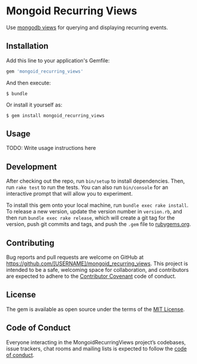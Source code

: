 # Mongoid Recurring Views

Use [mongodb views](https://docs.mongodb.com/manual/core/views/) for querying
and displaying recurring events.

## Installation

Add this line to your application's Gemfile:

```ruby
gem 'mongoid_recurring_views'
```

And then execute:

    $ bundle

Or install it yourself as:

    $ gem install mongoid_recurring_views

## Usage

TODO: Write usage instructions here

## Development

After checking out the repo, run `bin/setup` to install dependencies. Then, run `rake test` to run the tests. You can also run `bin/console` for an interactive prompt that will allow you to experiment.

To install this gem onto your local machine, run `bundle exec rake install`. To release a new version, update the version number in `version.rb`, and then run `bundle exec rake release`, which will create a git tag for the version, push git commits and tags, and push the `.gem` file to [rubygems.org](https://rubygems.org).

## Contributing

Bug reports and pull requests are welcome on GitHub at https://github.com/[USERNAME]/mongoid_recurring_views. This project is intended to be a safe, welcoming space for collaboration, and contributors are expected to adhere to the [Contributor Covenant](http://contributor-covenant.org) code of conduct.

## License

The gem is available as open source under the terms of the [MIT License](https://opensource.org/licenses/MIT).

## Code of Conduct

Everyone interacting in the MongoidRecurringViews project’s codebases, issue trackers, chat rooms and mailing lists is expected to follow the [code of conduct](https://github.com/[USERNAME]/mongoid_recurring_views/blob/master/CODE_OF_CONDUCT.md).
